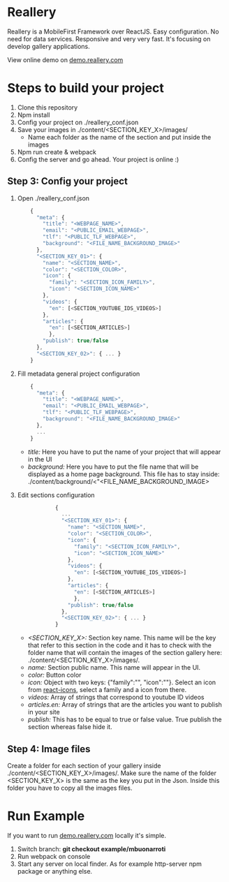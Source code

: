# Reallery
Reallery is a MobileFirst Framework over ReactJS. Easy configuration. No need for data services. Responsive and very very fast. It's focusing on develop gallery applications.


  View online demo on [demo.reallery.com](http://www.demo.reallery.com/)


# Steps to build your project
1. Clone this repository
1. Npm install
1. Config your project on ./reallery_conf.json
1. Save your images in ./content/<SECTION_KEY_X>/images/
    - Name each folder as the name of the section and put inside the images
1. Npm run create & webpack
1. Config the server and go ahead. Your project is online :)


## Step 3: Config your project
1. Open ./reallery_conf.json
    ```javascript
        {
          "meta": {
            "title": "<WEBPAGE_NAME>",
            "email": "<PUBLIC_EMAIL_WEBPAGE>",
            "tlf": "<PUBLIC_TLF_WEBPAGE>",
            "background": "<FILE_NAME_BACKGROUND_IMAGE>"
          },
          "<SECTION_KEY_01>": {
            "name": "<SECTION_NAME>",
            "color": "<SECTION_COLOR>",
            "icon": {
              "family": "<SECTION_ICON_FAMILY>",
              "icon": "<SECTION_ICON_NAME>"
            },
            "videos": {
              "en": [<SECTION_YOUTUBE_IDS_VIDEOS>]
            },
            "articles": {
              "en": [<SECTION_ARTICLES>]
              },
            "publish": true/false
          },
          "<SECTION_KEY_02>": { ... }
        }

    ```

1. Fill metadata general project configuration
    ```javascript
        {
          "meta": {
            "title": "<WEBPAGE_NAME>",
            "email": "<PUBLIC_EMAIL_WEBPAGE>",
            "tlf": "<PUBLIC_TLF_WEBPAGE>",
            "background": "<FILE_NAME_BACKGROUND_IMAGE>"
          },
          ...
        }

    ```

    - *title:* Here you have to put the name of your project that will appear in the UI
    - *background:* Here you have to put the file name that will be displayed as a home page background. This file has to stay inside:  ./content/background/<"<FILE_NAME_BACKGROUND_IMAGE>

1. Edit sections configuration

    ```javascript
                {
                  ...
                  "<SECTION_KEY_01>": {
                    "name": "<SECTION_NAME>",
                    "color": "<SECTION_COLOR>",
                    "icon": {
                      "family": "<SECTION_ICON_FAMILY>",
                      "icon": "<SECTION_ICON_NAME>"
                    },
                    "videos": {
                      "en": [<SECTION_YOUTUBE_IDS_VIDEOS>]
                    },
                    "articles": {
                      "en": [<SECTION_ARTICLES>]
                      },
                    "publish": true/false
                  },
                  "<SECTION_KEY_02>": { ... }
                }

    ```

    - *<SECTION_KEY_X>:* Section key name. This name will be the key that refer to this section in the code and it has to check with the folder name that will contain the images of the section gallery here: ./content/<SECTION_KEY_X>/images/.
    - *name:* Section public name. This name will appear in the UI.
    - *color:* Button color
    - *icon:* Object with two keys: {"family":"", "icon":""}. Select an icon from [react-icons](https://gorangajic.github.io/react-icons/fa.html), select a family and a icon from there.
    - *videos:* Array of strings that correspond to youtube ID videos
    - *articles.en:* Array of strings that are the articles you want to publish in your site
    - *publish:* This has to be equal to true or false value. True publish the section whereas false hide it.


## Step 4: Image files

Create a folder for each section of your gallery inside ./content/<SECTION_KEY_X>/images/. Make sure the name of the folder <SECTION_KEY_X> is the same as the key you put in the Json. Inside this folder you have to copy all the images files.

# Run Example
If you want to run [demo.reallery.com](http://www.demo.reallery.com/) locally it's simple.
1. Switch branch: **git checkout example/mbuonarroti**
1. Run webpack on console
1. Start any server on local finder. As for example http-server npm package or anything else.